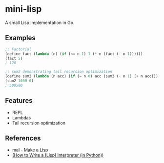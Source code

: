 # mini-lisp

A small Lisp implementation in Go.

## Examples

```lisp
;; Factorial
(define fact (lambda (n) (if (<= n 1) 1 (* n (fact (- n 1))))))
(fact 5)
; 120

;; sum2 demonstrating tail recursion optimization
(define sum2 (lambda (n acc) (if (= n 0) acc (sum2 (- n 1) (+ n acc)))))
(sum2 1000 0)
; 500500
```

## Features

* REPL
* Lambdas
* Tail recursion optimization

## References

* [mal - Make a Lisp](https://github.com/kanaka/mal/)
* [(How to Write a (Lisp) Interpreter (in Python))](http://norvig.com/lispy.html)
